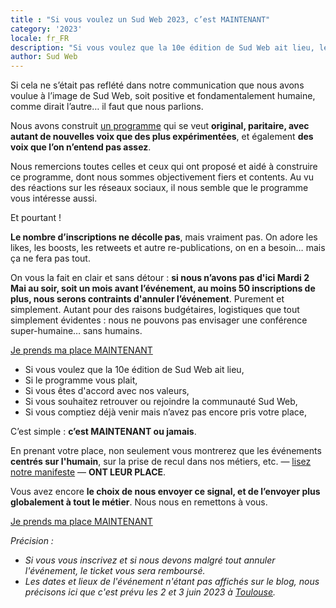 ```yaml
---
title : "Si vous voulez un Sud Web 2023, c’est MAINTENANT"
category: '2023'
locale: fr_FR
description: "Si vous voulez que la 10e édition de Sud Web ait lieu, les inscriptions c’est MAINTENANT ou jamais."
author: Sud Web
---
```

Si cela ne s’était pas reflété dans notre communication que nous avons voulue à l’image de Sud Web, soit positive et fondamentalement humaine, comme dirait l’autre… il faut que nous parlions.

Nous avons construit [un programme](https://sudweb.fr/2023/) qui se veut **original, paritaire, avec autant de nouvelles voix que des plus expérimentées**, et également **des voix que l’on n’entend pas assez**. 

Nous remercions toutes celles et ceux qui ont proposé et aidé à construire ce programme, dont nous sommes objectivement fiers et contents. Au vu des réactions sur les réseaux sociaux, il nous semble que le programme vous intéresse aussi.

Et pourtant !

**Le nombre d’inscriptions ne décolle pas**, mais vraiment pas. On adore les likes, les boosts, les retweets et autre re-publications, on en a besoin… mais ça ne fera pas tout.

On vous la fait en clair et sans détour : **si nous n’avons pas d'ici Mardi 2 Mai au soir, soit un mois avant l’événement, au moins 50 inscriptions de plus, nous serons contraints d'annuler l’événement**. Purement et simplement. Autant pour des raisons budgétaires, logistiques que tout simplement évidentes : nous ne pouvons pas envisager une conférence super-humaine… sans humains.

<p class="text-center"> <a class="button" data-text="Je prends ma place MAINTENANT" href="https://sudweb.fr/2023/billetterie/"> <span class="button-inner">Je prends ma place MAINTENANT</span> </a> </p>

* Si vous voulez que la 10e édition de Sud Web ait lieu,
* Si le programme vous plait,
* Si vous êtes d'accord avec nos valeurs,
* Si vous souhaitez retrouver ou rejoindre la communauté Sud Web,
* Si vous comptiez déjà venir mais n’avez pas encore pris votre place,

C’est simple : **c’est MAINTENANT ou jamais**.

En prenant votre place, non seulement vous montrerez que les événements **centrés sur l'humain**, sur la prise de recul dans nos métiers, etc. — [lisez notre manifeste](https://sudweb.fr/2023/manifeste/) — **ONT LEUR PLACE**.

Vous avez encore **le choix de nous envoyer ce signal, et de l’envoyer plus globalement à tout le métier**. Nous nous en remettons à vous.

<p class="text-center"> <a class="button" data-text="Je prends ma place MAINTENANT" href="https://sudweb.fr/2023/billetterie/"> <span class="button-inner">Je prends ma place MAINTENANT</span> </a> </p>

*Précision :* 
* *Si vous vous inscrivez et si nous devons malgré tout annuler l'événement, le ticket vous sera remboursé.*
* *Les dates et lieux de l'événement n'étant pas affichés sur le blog, nous précisons ici que c'est prévu les 2 et 3 juin 2023 à [Toulouse](https://sudweb.fr/2023/les-lieux/).*

